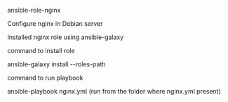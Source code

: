 ansible-role-nginx

Configure nginx in Debian server

Installed nginx role using ansible-galaxy 

command to install role

ansible-galaxy install --roles-path

command to run playbook

ansible-playbook nginx.yml (run from the folder where nginx.yml present)
